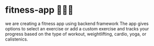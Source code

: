 # fitness-app 🏋🏾‍♀️
we are creating a fitness app using backend framework
The app gives options to select an exercise or add a custom exercise and tracks your progress based on the type of workout, weightlifting, cardio, yoga, or calistenics.
